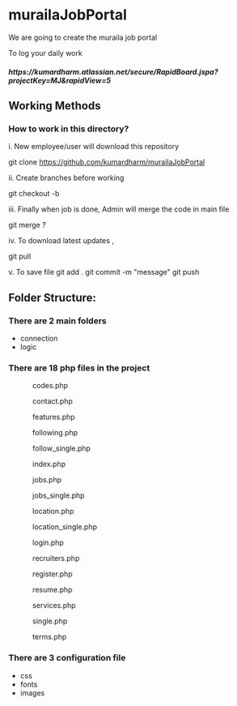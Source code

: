 # murailaJobPortal
We are going to create the muraila job portal

To log your daily work 

<h5>https://kumardharm.atlassian.net/secure/RapidBoard.jspa?projectKey=MJ&rapidView=5</h5>

<h2>Working Methods</h2>

<h3>How to work in this directory?</h3>
 
 i. New employee/user will download this repository 
 
 <cmd>git clone https://github.com/kumardharm/murailaJobPortal</cmd>
 
 ii. Create branches before working
 
<cmd> git checkout -b <employee name> </cmd>
  
 iii. Finally when job is done, Admin will merge the code in main file
  
  <cmd>git merge ?</cmd>
  
 iv. To download latest updates ,
  
 <cmd> git pull </cmd>
  
  v. To save file
  <cmd>
  git add .
  git commit -m "message"
  git push
</cmd>

<h2>Folder Structure:</h2>

<h3>There are 2 main folders</h3>
<ul>
 <li>  connection </li>    
 <li> logic </li>
 </ul>

<h3> There are 18 php files in the project </h3>

<ul>
<ol>codes.php</ol>
<ol>contact.php</ol>
<ol>features.php</ol>
<ol> following.php</ol>
<ol>follow_single.php</ol>
<ol> index.php</ol>
<ol> jobs.php</ol>
<ol> jobs_single.php</ol>
<ol> location.php</ol>
<ol> location_single.php</ol>
<ol> login.php</ol>
<ol> recruiters.php</ol>
<ol> register.php</ol>
<ol> resume.php</ol>
<ol> services.php</ol>
<ol> single.php</ol>
<ol> terms.php</ol>
</ul>

<h3> There are 3 configuration file </h3>
     <ul>
 <li>css</li>
 <li> fonts</li>
 <li> images </li>



 
